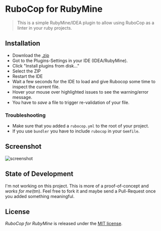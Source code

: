 # RuboCop for RubyMine

> This is a simple RubyMine/IDEA plugin to allow using RuboCop as a linter in your ruby projects.

## Installation

- Download the [.zip](https://github.com/sirlantis/rubocop-for-rubymine/releases)
- Got to the Plugins-Settings in your IDE (IDEA/RubyMine).
- Click "Install plugins from disk..."
- Select the ZIP
- Restart the IDE
- Wait a few seconds for the IDE to load and give Rubocop some time to inspect the current file.
- Hover your mouse over highlighted issues to see the warning/error message.
- You have to *save* a file to trigger re-validation of your file.

### Troubleshooting

- Make sure that you added a `rubocop.yml` to the root of your project.
- If you use `bundler` you have to include `rubocop` in your `Gemfile`.

## Screenshot

![screenshot](https://cloud.githubusercontent.com/assets/56807/5009481/9bbee3b4-6a67-11e4-8bf9-2a32c3bc3d5e.png)

## State of Development

I'm not working on this project. This is more of a proof-of-concept and *works for me*(tm).
Feel free to fork it and maybe send a Pull-Request once you added something meaningful.

## License

*RuboCop for RubyMine* is released under the [MIT license](http://www.opensource.org/licenses/MIT).
